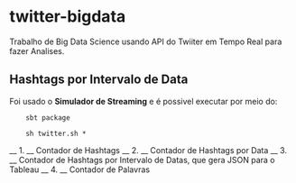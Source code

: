 # twitter-bigdata
Trabalho de Big Data Science usando API do Twiiter em Tempo Real para fazer Analises.

## Hashtags por Intervalo de Data
Foi usado o __Simulador de Streaming__ e é possivel executar por meio do:

```
    sbt package

    sh twitter.sh *

```
__ 1. __ Contador de Hashtags
__ 2. __ Contador de Hashtags por Data
__ 3. __ Contador de Hashtags por Intervalo de Datas, que gera JSON para o Tableau
__ 4. __ Contador de Palavras
